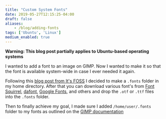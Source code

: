 ```yaml
---
title: "Custom System Fonts"
date: 2019-05-27T12:15:25-04:00
draft: false
aliases:
    - /blog/adding-fonts
tags: ['Ubuntu', 'Linux']
medium_enabled: true
---
```


**Warning: This blog post partially applies to Ubuntu-based operating systems**

I wanted to add a font to an image on GIMP. Now I wanted to make it so that the font is available system-wide in case I ever needed it again.

Following this [blog post from It's FOSS](https://itsfoss.com/install-fonts-ubuntu/) I decided to make a `.fonts` folder in my home directory. After that you can download various font's from [Font Squirrel](https://www.fontsquirrel.com/), [dafont](https://www.dafont.com), [Google Fonts](https://fonts.google.com/), and others and drop the `.otf` or `.ttf` files into the `.fonts` folder.

Then to finally achieve my goal, I made sure I added `/home/user/.fonts` folder to my fonts as outlined on the [GIMP documentation](https://docs.gimp.org/2.10/en/gimp-using-fonts.html)